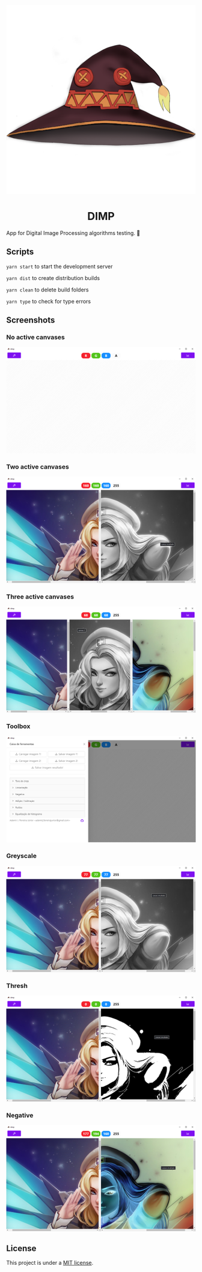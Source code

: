 <p align="center">
  <img src="/app/media/icon.png" alt="dimp" />
  <h1 align="center">DIMP</h1>
</p>

App for Digital Image Processing algorithms testing. 🧪

## Scripts

`yarn start` to start the development server

`yarn dist` to create distribution builds

`yarn clean` to delete build folders

`yarn type` to check for type errors

## Screenshots

### No active canvases

![No Active Canvases](/screenshots/dimp-no-active-canvases.png)

### Two active canvases

![Two Active Canvases](/screenshots/dimp-two-active-canvases.png)

### Three active canvases

![Three Active Canvases](/screenshots/dimp-three-active-canvases.png)

### Toolbox

![Toolbox](/screenshots/dimp-toolbox.png)

### Greyscale

![Greyscale](/screenshots/dimp-greyscale.png)

### Thresh

![Thresh](/screenshots/dimp-thresh.png)

### Negative

![Negative](/screenshots/dimp-negative.png)

## License

This project is under a [MIT license](/LICENSE).
